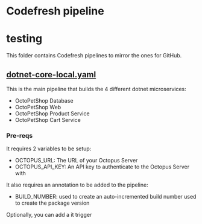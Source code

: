 # Codefresh pipeline
# testing

This folder contains Codefresh pipelines to mirror the ones for GitHub.

## [dotnet-core-local.yaml](dotnet-core-local.yaml)
This is the main pipeline that builds the 4 different dotnet microservices:

* OctoPetShop Database
* OctoPetShop Web
* OctoPetShop Product Service
* OctoPetShop Cart Service

### Pre-reqs
It requires 2 variables to be setup:
* OCTOPUS_URL: The URL of your Octopus Server
* OCTOPUS_API_KEY: An API key to authenticate to the Octopus Server with

It also requires an annotation to be added to the pipeline:
* BUILD_NUMBER: used to create an auto-incremented build number used to create the package version

Optionally, you can add a it trigger
